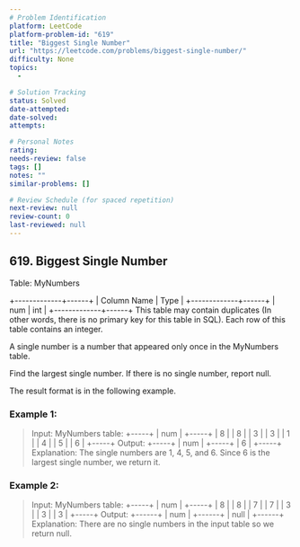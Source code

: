 ```yaml
---
# Problem Identification
platform: LeetCode
platform-problem-id: "619"
title: "Biggest Single Number"
url: "https://leetcode.com/problems/biggest-single-number/"
difficulty: None
topics:
  -

# Solution Tracking
status: Solved
date-attempted:
date-solved:
attempts:

# Personal Notes
rating:
needs-review: false
tags: []
notes: ""
similar-problems: []

# Review Schedule (for spaced repetition)
next-review: null
review-count: 0
last-reviewed: null
---
```


## 619. Biggest Single Number

Table: MyNumbers

+-------------+------+
| Column Name | Type |
+-------------+------+
| num         | int  |
+-------------+------+
This table may contain duplicates (In other words, there is no primary key for this table in SQL).
Each row of this table contains an integer.

A single number is a number that appeared only once in the MyNumbers table.

Find the largest single number. If there is no single number, report null.

The result format is in the following example.

### Example 1:

> Input: 
> MyNumbers table:
> +-----+
> | num |
> +-----+
> | 8   |
> | 8   |
> | 3   |
> | 3   |
> | 1   |
> | 4   |
> | 5   |
> | 6   |
> +-----+
> Output: 
> +-----+
> | num |
> +-----+
> | 6   |
> +-----+
> Explanation: The single numbers are 1, 4, 5, and 6.
> Since 6 is the largest single number, we return it.

### Example 2:

> Input: 
> MyNumbers table:
> +-----+
> | num |
> +-----+
> | 8   |
> | 8   |
> | 7   |
> | 7   |
> | 3   |
> | 3   |
> | 3   |
> +-----+
> Output: 
> +------+
> | num  |
> +------+
> | null |
> +------+
> Explanation: There are no single numbers in the input table so we return null.
